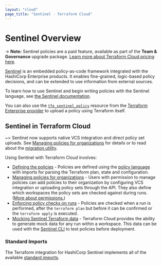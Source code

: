 ```yaml
---
layout: "cloud"
page_title: "Sentinel - Terraform Cloud"
---
```


# Sentinel Overview

-> **Note:** Sentinel policies are a paid feature, available as part of the **Team & Governance** upgrade package. [Learn more about Terraform Cloud pricing here](https://www.hashicorp.com/products/terraform/pricing/).

[Sentinel](https://www.hashicorp.com/sentinel) is an embedded policy-as-code
framework integrated with the HashiCorp Enterprise products. It enables
fine-grained, logic-based policy decisions, and can be extended to use
information from external sources.

To learn how to use Sentinel and begin writing policies with the Sentinel
language, see [the Sentinel
documentation](https://docs.hashicorp.com/sentinel/writing/).

You can also use the
[`tfe_sentinel_policy`](/docs/providers/tfe/r/sentinel_policy.html) resource
from the [Terraform Enterprise provider](/docs/providers/tfe/) to upload a
policy using Terraform itself.

## Sentinel in Terraform Cloud

~> Sentinel now supports native VCS integration and direct policy set uploads.
   See [Managing policies for organizations](./manage-policies.html) for details
   or to read about the [migration utility](./manage-policies.html#migration-utility).

Using Sentinel with Terraform Cloud involves:

- [Defining the policies](./import/index.html) - Policies are defined using the
  [policy language](https://docs.hashicorp.com/sentinel/concepts/language) with
  imports for parsing the Terraform plan, state and configuration.
- [Managing policies for organizations](./manage-policies.html) -
  Users with permission to manage policies can add policies to their organization by configuring VCS
  integration or uploading policy sets through the API. They also define which
  workspaces the policy sets are checked against during runs.
  ([More about permissions.](/docs/cloud/users-teams-organizations/permissions.html)) <!-- permissions -->
- [Enforcing policy checks on runs](./enforce.html) - Policies are checked when
  a run is performed, after the `terraform plan` but before it can be confirmed
  or the `terraform apply` is executed.
- [Mocking Sentinel Terraform data](./mock.html) - Terraform Cloud provides the
  ability to generate mock data for any run within a workspace. This data can be
  used with the [Sentinel CLI](https://docs.hashicorp.com/sentinel/commands/) to
  test policies before deployment.

### Standard Imports

The Terraform integration for HashiCorp Sentinel implements all of the
available [standard imports](https://docs.hashicorp.com/sentinel/imports/).
